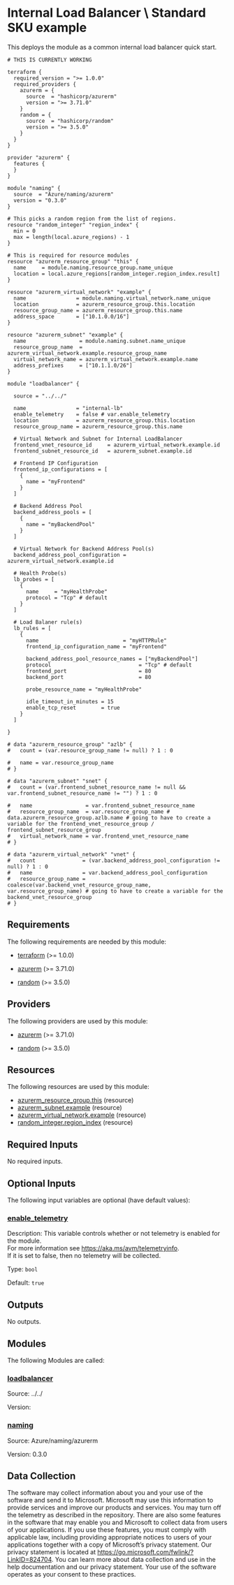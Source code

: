<!-- BEGIN_TF_DOCS -->
# Internal Load Balancer \ Standard SKU example

This deploys the module as a common internal load balancer quick start.

```hcl
# THIS IS CURRENTLY WORKING

terraform {
  required_version = ">= 1.0.0"
  required_providers {
    azurerm = {
      source  = "hashicorp/azurerm"
      version = ">= 3.71.0"
    }
    random = {
      source  = "hashicorp/random"
      version = ">= 3.5.0"
    }
  }
}

provider "azurerm" {
  features {
  }
}

module "naming" {
  source  = "Azure/naming/azurerm"
  version = "0.3.0"
}

# This picks a random region from the list of regions.
resource "random_integer" "region_index" {
  min = 0
  max = length(local.azure_regions) - 1
}

# This is required for resource modules
resource "azurerm_resource_group" "this" {
  name     = module.naming.resource_group.name_unique
  location = local.azure_regions[random_integer.region_index.result]
}

resource "azurerm_virtual_network" "example" {
  name                = module.naming.virtual_network.name_unique
  location            = azurerm_resource_group.this.location
  resource_group_name = azurerm_resource_group.this.name
  address_space       = ["10.1.0.0/16"]
}

resource "azurerm_subnet" "example" {
  name                 = module.naming.subnet.name_unique
  resource_group_name  = azurerm_virtual_network.example.resource_group_name
  virtual_network_name = azurerm_virtual_network.example.name
  address_prefixes     = ["10.1.1.0/26"]
}

module "loadbalancer" {

  source = "../../"
  
  name                = "internal-lb"
  enable_telemetry    = false # var.enable_telemetry
  location            = azurerm_resource_group.this.location
  resource_group_name = azurerm_resource_group.this.name

  # Virtual Network and Subnet for Internal LoadBalancer
  frontend_vnet_resource_id     = azurerm_virtual_network.example.id
  frontend_subnet_resource_id   = azurerm_subnet.example.id

  # Frontend IP Configuration
  frontend_ip_configurations = [
    {
      name = "myFrontend"
    }
  ]

  # Backend Address Pool
  backend_address_pools = [
    {
      name = "myBackendPool"
    }
  ]

  # Virtual Network for Backend Address Pool(s)
  backend_address_pool_configuration = azurerm_virtual_network.example.id

  # Health Probe(s)
  lb_probes = [
    {
      name     = "myHealthProbe"
      protocol = "Tcp" # default
    }
  ]

  # Load Balaner rule(s)
  lb_rules = [
    {
      name                           = "myHTTPRule"
      frontend_ip_configuration_name = "myFrontend"

      backend_address_pool_resource_names = ["myBackendPool"]
      protocol                            = "Tcp" # default
      frontend_port                       = 80
      backend_port                        = 80

      probe_resource_name = "myHealthProbe"

      idle_timeout_in_minutes = 15
      enable_tcp_reset        = true
    }
  ]

}

# data "azurerm_resource_group" "azlb" {
#   count = (var.resource_group_name != null) ? 1 : 0

#   name = var.resource_group_name
# }

# data "azurerm_subnet" "snet" {
#   count = (var.frontend_subnet_resource_name != null && var.frontend_subnet_resource_name != "") ? 1 : 0

#   name                 = var.frontend_subnet_resource_name
#   resource_group_name  = var.resource_group_name # data.azurerm_resource_group.azlb.name # going to have to create a variable for the frontend_vnet_resource_group / frontend_subnet_resource_group
#   virtual_network_name = var.frontend_vnet_resource_name
# }

# data "azurerm_virtual_network" "vnet" {
#   count               = (var.backend_address_pool_configuration != null) ? 1 : 0
#   name                = var.backend_address_pool_configuration
#   resource_group_name = coalesce(var.backend_vnet_resource_group_name, var.resource_group_name) # going to have to create a variable for the backend_vnet_resource_group
# }
```

<!-- markdownlint-disable MD033 -->
## Requirements

The following requirements are needed by this module:

- <a name="requirement_terraform"></a> [terraform](#requirement\_terraform) (>= 1.0.0)

- <a name="requirement_azurerm"></a> [azurerm](#requirement\_azurerm) (>= 3.71.0)

- <a name="requirement_random"></a> [random](#requirement\_random) (>= 3.5.0)

## Providers

The following providers are used by this module:

- <a name="provider_azurerm"></a> [azurerm](#provider\_azurerm) (>= 3.71.0)

- <a name="provider_random"></a> [random](#provider\_random) (>= 3.5.0)

## Resources

The following resources are used by this module:

- [azurerm_resource_group.this](https://registry.terraform.io/providers/hashicorp/azurerm/latest/docs/resources/resource_group) (resource)
- [azurerm_subnet.example](https://registry.terraform.io/providers/hashicorp/azurerm/latest/docs/resources/subnet) (resource)
- [azurerm_virtual_network.example](https://registry.terraform.io/providers/hashicorp/azurerm/latest/docs/resources/virtual_network) (resource)
- [random_integer.region_index](https://registry.terraform.io/providers/hashicorp/random/latest/docs/resources/integer) (resource)

<!-- markdownlint-disable MD013 -->
## Required Inputs

No required inputs.

## Optional Inputs

The following input variables are optional (have default values):

### <a name="input_enable_telemetry"></a> [enable\_telemetry](#input\_enable\_telemetry)

Description: This variable controls whether or not telemetry is enabled for the module.  
For more information see https://aka.ms/avm/telemetryinfo.  
If it is set to false, then no telemetry will be collected.

Type: `bool`

Default: `true`

## Outputs

No outputs.

## Modules

The following Modules are called:

### <a name="module_loadbalancer"></a> [loadbalancer](#module\_loadbalancer)

Source: ../../

Version:

### <a name="module_naming"></a> [naming](#module\_naming)

Source: Azure/naming/azurerm

Version: 0.3.0

<!-- markdownlint-disable-next-line MD041 -->
## Data Collection

The software may collect information about you and your use of the software and send it to Microsoft. Microsoft may use this information to provide services and improve our products and services. You may turn off the telemetry as described in the repository. There are also some features in the software that may enable you and Microsoft to collect data from users of your applications. If you use these features, you must comply with applicable law, including providing appropriate notices to users of your applications together with a copy of Microsoft’s privacy statement. Our privacy statement is located at <https://go.microsoft.com/fwlink/?LinkID=824704>. You can learn more about data collection and use in the help documentation and our privacy statement. Your use of the software operates as your consent to these practices.
<!-- END_TF_DOCS -->